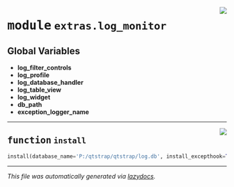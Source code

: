 <!-- markdownlint-disable -->

<a href="https://github.com/qtstrap/qtstrap/blob/master\qtstrap\extras\log_monitor\__init__.py#L0"><img align="right" style="float:right;" src="https://img.shields.io/badge/-source-cccccc?style=flat-square"></a>

# <kbd>module</kbd> `extras.log_monitor`




**Global Variables**
---------------
- **log_filter_controls**
- **log_profile**
- **log_database_handler**
- **log_table_view**
- **log_widget**
- **db_path**
- **exception_logger_name**

---

<a href="https://github.com/qtstrap/qtstrap/blob/master\qtstrap\extras\log_monitor\__init__.py#L16"><img align="right" style="float:right;" src="https://img.shields.io/badge/-source-cccccc?style=flat-square"></a>

## <kbd>function</kbd> `install`

```python
install(database_name='P:/qtstrap/qtstrap/log.db', install_excepthook=True)
```








---

_This file was automatically generated via [lazydocs](https://github.com/ml-tooling/lazydocs)._
